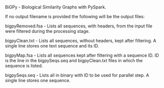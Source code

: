BiGPy - Biological Similarity Graphs with PySpark.

If no output filename is provided the following will be the output files:

bigpyRemoved.fsa - Lists all sequences, with headers, from the input file were filtered during the processing stage.

bigpyClean.txt - Lists all sequences, without headers, kept after filtering. A single line stores one text sequence and its ID.

bigpyMap.fsa - Lists all sequences kept after filtering with a sequence ID. ID is the line in the bigpySeqs.seq and bigpyClean.txt files in which the sequence is listed.

bigpySeqs.seq - Lists all in binary with ID to be used for parallel step. A single line stores one sequence.
